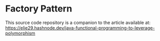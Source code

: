 # Factory Pattern

This source code repository is a companion to the article available at: https://elie29.hashnode.dev/java-functional-programming-to-leverage-polymorphism
